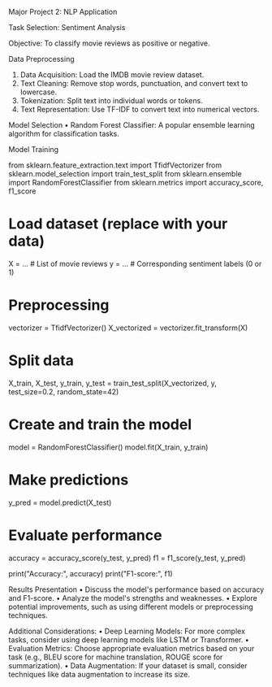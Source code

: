Major Project 2: 
NLP Application

Task Selection: Sentiment Analysis

Objective: To classify movie reviews as positive or negative.

Data Preprocessing
1.	Data Acquisition: Load the IMDB movie review dataset.
2.	Text Cleaning: Remove stop words, punctuation, and convert text to lowercase.
3.	Tokenization: Split text into individual words or tokens.
4.	Text Representation: Use TF-IDF to convert text into numerical vectors.

Model Selection
•	Random Forest Classifier: A popular ensemble learning algorithm for classification tasks.

Model Training

from sklearn.feature_extraction.text import TfidfVectorizer
from sklearn.model_selection import train_test_split
from sklearn.ensemble import RandomForestClassifier
from sklearn.metrics import accuracy_score, f1_score

# Load dataset (replace with your data)
X = ...  # List of movie reviews
y = ...  # Corresponding sentiment labels (0 or 1)

# Preprocessing
vectorizer = TfidfVectorizer()
X_vectorized = vectorizer.fit_transform(X)

# Split data
X_train, X_test, y_train, y_test = train_test_split(X_vectorized, y, test_size=0.2, random_state=42)

# Create and train the model
model = RandomForestClassifier()
model.fit(X_train, y_train)

# Make predictions
y_pred = model.predict(X_test)

# Evaluate performance
accuracy = accuracy_score(y_test, y_pred)
f1 = f1_score(y_test, y_pred)

print("Accuracy:", accuracy)
print("F1-score:", f1)

Results Presentation
•	Discuss the model's performance based on accuracy and F1-score.
•	Analyze the model's strengths and weaknesses.
•	Explore potential improvements, such as using different models or preprocessing techniques.

Additional Considerations:
•	Deep Learning Models: For more complex tasks, consider using deep learning models like LSTM or Transformer.
•	Evaluation Metrics: Choose appropriate evaluation metrics based on your task (e.g., BLEU score for machine translation, ROUGE score for summarization).
•	Data Augmentation: If your dataset is small, consider techniques like data augmentation to increase its size.


